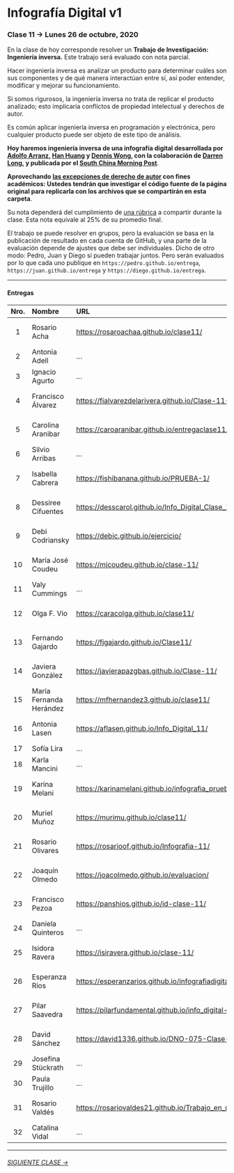 # Infografía Digital v1

### Clase 11 → Lunes 26 de octubre, 2020

En la clase de hoy corresponde resolver un **Trabajo de Investigación: Ingeniería inversa.** Este trabajo será evaluado con nota parcial.

Hacer ingeniería inversa es analizar un producto para determinar cuáles son sus componentes y de qué manera interactúan entre sí, así poder entender, modificar y mejorar su funcionamiento.

Si somos rigurosos, la ingeniería inversa no trata de replicar el producto analizado; esto implicaría conflictos de propiedad intelectual y derechos de autor. 

Es común aplicar ingeniería inversa en programación y electrónica, pero cualquier producto puede ser objeto de este tipo de análisis.

**Hoy haremos ingeniería inversa de una infografía digital desarrollada por [Adolfo Arranz](https://www.scmp.com/author/adolfo-arranz), [Han Huang](https://www.scmp.com/author/han-huang) y [Dennis Wong](https://www.scmp.com/author/dennis-wong), con la colaboración de [Darren Long](https://www.scmp.com/author/darren-long), y publicada por el [South China Morning Post](https://www.scmp.com/author/scmp-graphics)**. 

**Aprovechando [las excepciones de derecho de autor](https://www.bcn.cl/leyfacil/recurso/propiedad-intelectual-(derechos-de-autor)) con fines académicos: Ustedes tendrán que investigar el código fuente de la página original para replicarla con los archivos que se compartirán en esta carpeta**.

Su nota dependerá del cumplimiento de [una rúbrica](https://docs.google.com/spreadsheets/d/1hqLKj2TIXN7hLf6NabEdzGUTR2I3ka5Uhaes2c7ODFw/edit?usp=sharing) a compartir durante la clase. Esta nota equivale al 25% de su promedio final.

El trabajo se puede resolver en grupos, pero la evaluación se basa en la publicación de resultado en cada cuenta de GitHub, y una parte de la evaluación depende de ajustes que debe ser individuales. Dicho de otro modo: Pedro, Juan y Diego sí pueden trabajar juntos. Pero serán evaluados por lo que cada uno publique en `https://pedro.github.io/entrega`, `https://juan.github.io/entrega` y `https://diego.github.io/entrega`.

- - - - - - - - - - - -

#### Entregas

| Nro.  | Nombre | URL | Entrega |
|:-----:|:-------|:--------|:-----:|
| 1 | Rosario Acha | https://rosaroachaa.github.io/clase11/ | 26 oct. 2020 17:02 |
| 2 | Antonia Adell | … | … |
| 3 | Ignacio Agurto | … | … |
| 4 | Francisco Álvarez | https://fialvarezdelarivera.github.io/Clase-11-FARK/ | 26 oct. 2020 20:28 |
| 5 | Carolina Aranibar | https://caroaranibar.github.io/entregaclase11/ | 26 oct. 2020 15:55 |
| 6 | Silvio Arribas | … | … |
| 7 | Isabella Cabrera | https://fishibanana.github.io/PRUEBA-1/ | 26 oct. 2020 14:48 |
| 8 | Dessiree Cifuentes | https://desscarol.github.io/Info_Digital_Clase_11/ | 26 oct. 2020 14:23 |
| 9 | Debi Codriansky | https://debic.github.io/ejercicio/ | 26 oct. 2020 16:27 |
| 10 | María José Coudeu | https://mjcoudeu.github.io/clase-11/ | 26 oct. 2020 16:29 |
| 11 | Valy Cummings | … | … |
| 12 | Olga F. Vio | https://caracolga.github.io/clase11/ | 26 oct. 2020 16:45 |
| 13 | Fernando Gajardo | https://fjgajardo.github.io/Clase11/ | 26 oct. 2020 12:12 |
| 14 | Javiera González | https://javierapazgbas.github.io/Clase-11/ | 26 oct. 2020 18:06 |
| 15 | María Fernanda Herández | https://mfhernandez3.github.io/clase11/ | 26 oct. 2020 18:16 |
| 16 | Antonia Lasen | https://aflasen.github.io/Info_Digital_11/ | 26 oct. 2020 18:45 |
| 17 | Sofía Lira | … | … |
| 18 | Karla Mancini | … | … |
| 19 | Karina Melani | https://karinamelani.github.io/infografia_prueba1/ | 26 oct. 2020 14:47 |
| 20 | Muriel Muñoz | https://murimu.github.io/clase11/ | 26 oct. 2020 15:48 |
| 21 | Rosario Olivares | https://rosarioof.github.io/Infografia-11/ | 26 oct. 2020 12:53 |
| 22 | Joaquín Olmedo | https://joacolmedo.github.io/evaluacion/ | 26 oct. 2020 16:30 |
| 23 | Francisco Pezoa | https://panshios.github.io/id-clase-11/ | 26 oct. 2020 16:32 |
| 24 | Daniela Quinteros | … | … |
| 25 | Isidora Ravera | https://isiravera.github.io/clase-11/ | 26 oct. 2020 15:42 | 
| 26 | Esperanza Ríos | https://esperanzarios.github.io/infografiadigital11/ | 26 oct. 2020 13:33 | 
| 27 | Pilar Saavedra | https://pilarfundamental.github.io/info_digital-11/ | 26 oct. 2020 18:29 |
| 28 | David Sánchez | https://david1336.github.io/DNO-075-Clase-11/ | 26 oct. 2020 18:28 |
| 29 | Josefina Stückrath | … | … |
| 30 | Paula Trujillo | … | … |
| 31 | Rosario Valdés | https://rosariovaldes21.github.io/Trabajo_en_clases_09/ |	26 oct. 2020 12:04 |
| 32 | Catalina Vidal | … | … |

- - - - - - - -

###### [SIGUIENTE CLASE →](https://github.com/profesorfaco/dno075-2020/tree/gh-pages/clase-12)
